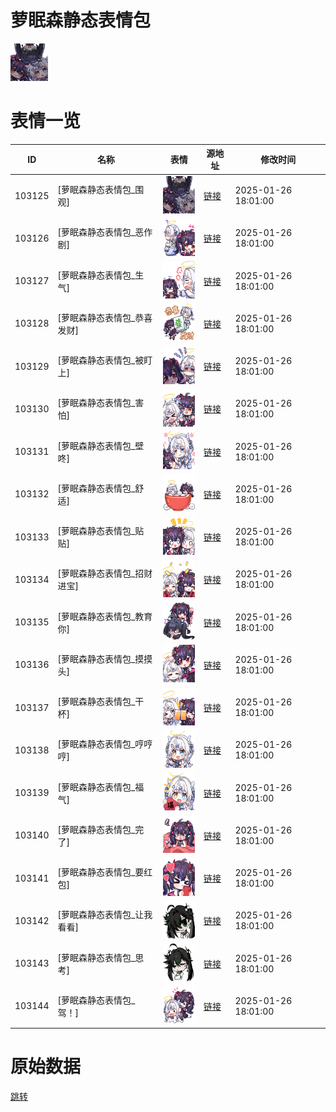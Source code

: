 # 萝眠森静态表情包

<img src="./cover.png" height="60" alt="cover" />

# 表情一览

|ID|名称|表情|源地址|修改时间|
|----|----|----|----|----|
|103125|[萝眠森静态表情包_围观]|<img src="./pic/103125_%5B萝眠森静态表情包_围观%5D.png" height="60" alt="围观"/>|[链接](https://i0.hdslb.com/bfs/garb/96005bf1902566f1bce113449afe3077043a4b6a.png)|2025-01-26 18:01:00|
|103126|[萝眠森静态表情包_恶作剧]|<img src="./pic/103126_%5B萝眠森静态表情包_恶作剧%5D.png" height="60" alt="恶作剧"/>|[链接](https://i0.hdslb.com/bfs/garb/a84e22491ea2377380f18d6bc97e0cec87bf80ce.png)|2025-01-26 18:01:00|
|103127|[萝眠森静态表情包_生气]|<img src="./pic/103127_%5B萝眠森静态表情包_生气%5D.png" height="60" alt="生气"/>|[链接](https://i0.hdslb.com/bfs/garb/74f4ff0c4a3c7904f7722606cc814af3f2ec9937.png)|2025-01-26 18:01:00|
|103128|[萝眠森静态表情包_恭喜发财]|<img src="./pic/103128_%5B萝眠森静态表情包_恭喜发财%5D.png" height="60" alt="恭喜发财"/>|[链接](https://i0.hdslb.com/bfs/garb/59fa1023222f7570cb3608b56434d995b0a9020e.png)|2025-01-26 18:01:00|
|103129|[萝眠森静态表情包_被盯上]|<img src="./pic/103129_%5B萝眠森静态表情包_被盯上%5D.png" height="60" alt="被盯上"/>|[链接](https://i0.hdslb.com/bfs/garb/6988f8328ebe937a50141c5b561c14dbdea3e1ea.png)|2025-01-26 18:01:00|
|103130|[萝眠森静态表情包_害怕]|<img src="./pic/103130_%5B萝眠森静态表情包_害怕%5D.png" height="60" alt="害怕"/>|[链接](https://i0.hdslb.com/bfs/garb/9ddbccdb864f11eee29803595cab9e65e875a6d7.png)|2025-01-26 18:01:00|
|103131|[萝眠森静态表情包_壁咚]|<img src="./pic/103131_%5B萝眠森静态表情包_壁咚%5D.png" height="60" alt="壁咚"/>|[链接](https://i0.hdslb.com/bfs/garb/5d7f3497607f6511b41dfec444d640f805680775.png)|2025-01-26 18:01:00|
|103132|[萝眠森静态表情包_舒适]|<img src="./pic/103132_%5B萝眠森静态表情包_舒适%5D.png" height="60" alt="舒适"/>|[链接](https://i0.hdslb.com/bfs/garb/6b09a5f8b822036f453ef2266a65d5a78727a86f.png)|2025-01-26 18:01:00|
|103133|[萝眠森静态表情包_贴贴]|<img src="./pic/103133_%5B萝眠森静态表情包_贴贴%5D.png" height="60" alt="贴贴"/>|[链接](https://i0.hdslb.com/bfs/garb/e27e3427b1ae2aa9cc74516427dfca96de521047.png)|2025-01-26 18:01:00|
|103134|[萝眠森静态表情包_招财进宝]|<img src="./pic/103134_%5B萝眠森静态表情包_招财进宝%5D.png" height="60" alt="招财进宝"/>|[链接](https://i0.hdslb.com/bfs/garb/be537736b0a19f3ca4d33ffbbc0e412114f5353e.png)|2025-01-26 18:01:00|
|103135|[萝眠森静态表情包_教育你]|<img src="./pic/103135_%5B萝眠森静态表情包_教育你%5D.png" height="60" alt="教育你"/>|[链接](https://i0.hdslb.com/bfs/garb/af79b2036330465fc40f74cd49ccd5a94e1c572d.png)|2025-01-26 18:01:00|
|103136|[萝眠森静态表情包_摸摸头]|<img src="./pic/103136_%5B萝眠森静态表情包_摸摸头%5D.png" height="60" alt="摸摸头"/>|[链接](https://i0.hdslb.com/bfs/garb/25868290086c47a4215f60600a2f598a26d111cf.png)|2025-01-26 18:01:00|
|103137|[萝眠森静态表情包_干杯]|<img src="./pic/103137_%5B萝眠森静态表情包_干杯%5D.png" height="60" alt="干杯"/>|[链接](https://i0.hdslb.com/bfs/garb/8ba6c1b92e4497c6dc0afa01a1db14847603dabe.png)|2025-01-26 18:01:00|
|103138|[萝眠森静态表情包_哼哼哼]|<img src="./pic/103138_%5B萝眠森静态表情包_哼哼哼%5D.png" height="60" alt="哼哼哼"/>|[链接](https://i0.hdslb.com/bfs/garb/63d519dae069cac31e0717bc61d924345d15a520.png)|2025-01-26 18:01:00|
|103139|[萝眠森静态表情包_福气]|<img src="./pic/103139_%5B萝眠森静态表情包_福气%5D.png" height="60" alt="福气"/>|[链接](https://i0.hdslb.com/bfs/garb/8cc4a42d39cfbbab9469c5c4780806b61b84bb24.png)|2025-01-26 18:01:00|
|103140|[萝眠森静态表情包_完了]|<img src="./pic/103140_%5B萝眠森静态表情包_完了%5D.png" height="60" alt="完了"/>|[链接](https://i0.hdslb.com/bfs/garb/dba439ba2d54ba612d260cba10c770825ff32246.png)|2025-01-26 18:01:00|
|103141|[萝眠森静态表情包_要红包]|<img src="./pic/103141_%5B萝眠森静态表情包_要红包%5D.png" height="60" alt="要红包"/>|[链接](https://i0.hdslb.com/bfs/garb/d6d7c4a70f439f5bd089bc09de40d406177ebd88.png)|2025-01-26 18:01:00|
|103142|[萝眠森静态表情包_让我看看]|<img src="./pic/103142_%5B萝眠森静态表情包_让我看看%5D.png" height="60" alt="让我看看"/>|[链接](https://i0.hdslb.com/bfs/garb/3400c7f4f99fb0b118df219701d794185c5531f3.png)|2025-01-26 18:01:00|
|103143|[萝眠森静态表情包_思考]|<img src="./pic/103143_%5B萝眠森静态表情包_思考%5D.png" height="60" alt="思考"/>|[链接](https://i0.hdslb.com/bfs/garb/a027b0da8fbd7e82a9643162d8cf1717a3308b9a.png)|2025-01-26 18:01:00|
|103144|[萝眠森静态表情包_驾！]|<img src="./pic/103144_%5B萝眠森静态表情包_驾！%5D.png" height="60" alt="驾！"/>|[链接](https://i0.hdslb.com/bfs/garb/52162b93c50fae2541838f9d0138859e1f614a77.png)|2025-01-26 18:01:00|

# 原始数据

[跳转](./raw.json)


